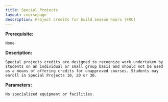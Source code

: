 ```yaml
---
title: Special Projects
layout: coursepage
description: Project credits for build season hours (FRC)
---
```


**Prerequisite:**

    None

**Description:**

    Special projects credits are designed to recognize work undertaken by students on an individual or small group basis and should not be used as a means of offering credits for unapproved courses. Students may enroll in Special Projects 10, 20 or 30.

**Parameters:**

    No specialized equipment or facilities.
